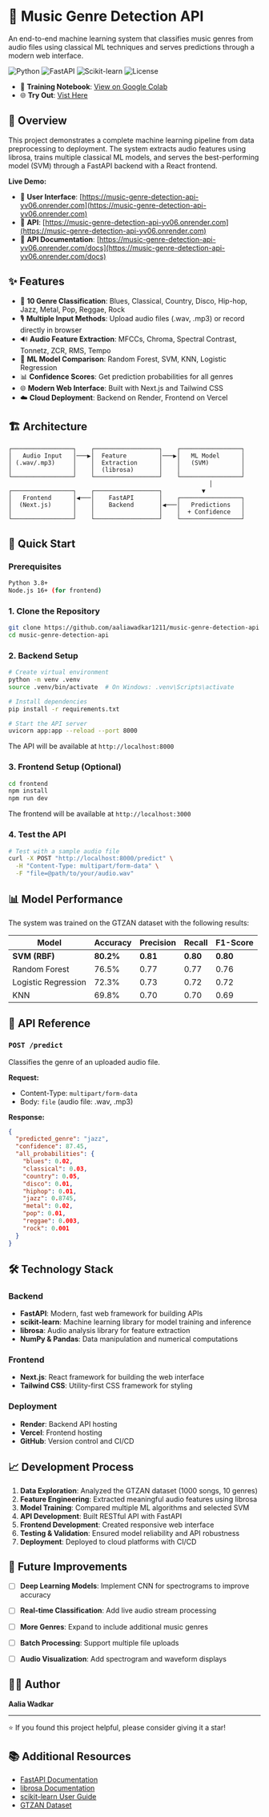 # 🎵 Music Genre Detection API

An end-to-end machine learning system that classifies music genres from audio files using classical ML techniques and serves predictions through a modern web interface.

![Python](https://img.shields.io/badge/python-v3.8+-blue.svg)
![FastAPI](https://img.shields.io/badge/FastAPI-005571?logo=fastapi)
![Scikit-learn](https://img.shields.io/badge/scikit--learn-%23F7931E.svg?logo=scikit-learn&logoColor=white)
![License](https://img.shields.io/badge/license-MIT-green.svg)

- 📓 **Training Notebook**: [View on Google Colab](https://colab.research.google.com/drive/1mjXtjz6gdUjcSzuWeIBeLt0GaKeyU-N5?usp=sharing)
- 🌐 **Try Out**: [Vist Here](https://colab.research.google.com/drive/YOUR-COLAB-ID)

## 🌟 Overview

This project demonstrates a complete machine learning pipeline from data preprocessing to deployment. The system extracts audio features using librosa, trains multiple classical ML models, and serves the best-performing model (SVM) through a FastAPI backend with a React frontend.

**Live Demo:**
- 🚀 **User Interface**: [https://music-genre-detection-api-yv06.onrender.com](https://music-genre-detection-api-yv06.onrender.com)
- 🚀 **API**: [https://music-genre-detection-api-yv06.onrender.com](https://music-genre-detection-api-yv06.onrender.com)
- 📖 **API Documentation**: [https://music-genre-detection-api-yv06.onrender.com/docs](https://music-genre-detection-api-yv06.onrender.com/docs)

## ✨ Features

- 🎼 **10 Genre Classification**: Blues, Classical, Country, Disco, Hip-hop, Jazz, Metal, Pop, Reggae, Rock
- 🎙️ **Multiple Input Methods**: Upload audio files (.wav, .mp3) or record directly in browser
- 🔊 **Audio Feature Extraction**: MFCCs, Chroma, Spectral Contrast, Tonnetz, ZCR, RMS, Tempo
- 🤖 **ML Model Comparison**: Random Forest, SVM, KNN, Logistic Regression
- 📊 **Confidence Scores**: Get prediction probabilities for all genres
- 🌐 **Modern Web Interface**: Built with Next.js and Tailwind CSS
- ☁️ **Cloud Deployment**: Backend on Render, Frontend on Vercel

## 🏗️ Architecture

```
┌─────────────────┐    ┌──────────────────┐    ┌─────────────────┐
│   Audio Input   │───▶│  Feature         │───▶│   ML Model      │
│ (.wav/.mp3)     │    │  Extraction      │    │   (SVM)         │
│                 │    │  (librosa)       │    │                 │
└─────────────────┘    └──────────────────┘    └─────────────────┘
                                                        │
┌─────────────────┐    ┌──────────────────┐           ▼
│   Frontend      │◀───│    FastAPI       │    ┌─────────────────┐
│  (Next.js)      │    │    Backend       │◀───│   Predictions   │
│                 │    │                  │    │  + Confidence   │
└─────────────────┘    └──────────────────┘    └─────────────────┘
```

## 🚀 Quick Start

### Prerequisites

```bash
Python 3.8+
Node.js 16+ (for frontend)
```

### 1. Clone the Repository

```bash
git clone https://github.com/aaliawadkar1211/music-genre-detection-api
cd music-genre-detection-api
```

### 2. Backend Setup

```bash
# Create virtual environment
python -m venv .venv
source .venv/bin/activate  # On Windows: .venv\Scripts\activate

# Install dependencies
pip install -r requirements.txt

# Start the API server
uvicorn app:app --reload --port 8000
```

The API will be available at `http://localhost:8000`

### 3. Frontend Setup (Optional)

```bash
cd frontend
npm install
npm run dev
```

The frontend will be available at `http://localhost:3000`

### 4. Test the API

```bash
# Test with a sample audio file
curl -X POST "http://localhost:8000/predict" \
  -H "Content-Type: multipart/form-data" \
  -F "file=@path/to/your/audio.wav"
```

## 📊 Model Performance

The system was trained on the GTZAN dataset with the following results:

| Model | Accuracy | Precision | Recall | F1-Score |
|-------|----------|-----------|---------|----------|
| **SVM (RBF)** | **80.2%** | **0.81** | **0.80** | **0.80** |
| Random Forest | 76.5% | 0.77 | 0.77 | 0.76 |
| Logistic Regression | 72.3% | 0.73 | 0.72 | 0.72 |
| KNN | 69.8% | 0.70 | 0.70 | 0.69 |

## 🔧 API Reference

### `POST /predict`

Classifies the genre of an uploaded audio file.

**Request:**
- Content-Type: `multipart/form-data`
- Body: `file` (audio file: .wav, .mp3)

**Response:**
```json
{
  "predicted_genre": "jazz",
  "confidence": 87.45,
  "all_probabilities": {
    "blues": 0.02,
    "classical": 0.03,
    "country": 0.05,
    "disco": 0.01,
    "hiphop": 0.01,
    "jazz": 0.8745,
    "metal": 0.02,
    "pop": 0.01,
    "reggae": 0.003,
    "rock": 0.001
  }
}
```

## 🛠️ Technology Stack

### Backend
- **FastAPI**: Modern, fast web framework for building APIs
- **scikit-learn**: Machine learning library for model training and inference
- **librosa**: Audio analysis library for feature extraction
- **NumPy & Pandas**: Data manipulation and numerical computations

### Frontend
- **Next.js**: React framework for building the web interface
- **Tailwind CSS**: Utility-first CSS framework for styling

### Deployment
- **Render**: Backend API hosting
- **Vercel**: Frontend hosting
- **GitHub**: Version control and CI/CD

## 📈 Development Process

1. **Data Exploration**: Analyzed the GTZAN dataset (1000 songs, 10 genres)
2. **Feature Engineering**: Extracted meaningful audio features using librosa
3. **Model Training**: Compared multiple ML algorithms and selected SVM
4. **API Development**: Built RESTful API with FastAPI
5. **Frontend Development**: Created responsive web interface
6. **Testing & Validation**: Ensured model reliability and API robustness
7. **Deployment**: Deployed to cloud platforms with CI/CD


## 🔮 Future Improvements

- [ ] **Deep Learning Models**: Implement CNN for spectrograms to improve accuracy
- [ ] **Real-time Classification**: Add live audio stream processing
- [ ] **More Genres**: Expand to include additional music genres
- [ ] **Batch Processing**: Support multiple file uploads
- [ ] **Audio Visualization**: Add spectrogram and waveform displays


## 👨‍💻 Author

**Aalia Wadkar**


---

⭐ If you found this project helpful, please consider giving it a star!

## 📚 Additional Resources

- [FastAPI Documentation](https://fastapi.tiangolo.com/)
- [librosa Documentation](https://librosa.org/)
- [scikit-learn User Guide](https://scikit-learn.org/stable/user_guide.html)
- [GTZAN Dataset]([http://marsyas.info/downloads/datasets.html](https://www.kaggle.com/datasets/andradaolteanu/gtzan-dataset-music-genre-classification))
